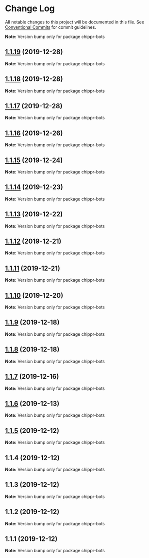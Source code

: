 # Change Log

All notable changes to this project will be documented in this file.
See [Conventional Commits](https://conventionalcommits.org) for commit guidelines.



**Note:** Version bump only for package chippr-bots





## [1.1.19](https://github.com/chippr-robotics/chippr-bots/compare/v1.1.18...v1.1.19) (2019-12-28)

**Note:** Version bump only for package chippr-bots





## [1.1.18](https://github.com/chippr-robotics/chippr-bots/compare/v1.0.1...v1.1.18) (2019-12-28)

**Note:** Version bump only for package chippr-bots





## [1.1.17](https://github.com/chippr-robotics/chippr-bots/compare/v1.1.16...v1.1.17) (2019-12-28)

**Note:** Version bump only for package chippr-bots





## [1.1.16](https://github.com/chippr-robotics/chippr-bots/compare/v1.1.15...v1.1.16) (2019-12-26)

**Note:** Version bump only for package chippr-bots





## [1.1.15](https://github.com/chippr-robotics/chippr-bots/compare/v1.1.14...v1.1.15) (2019-12-24)

**Note:** Version bump only for package chippr-bots





## [1.1.14](https://github.com/chippr-robotics/chippr-bots/compare/v1.1.13...v1.1.14) (2019-12-23)

**Note:** Version bump only for package chippr-bots





## [1.1.13](https://github.com/chippr-robotics/chippr-bots/compare/v1.1.12...v1.1.13) (2019-12-22)

**Note:** Version bump only for package chippr-bots





## [1.1.12](https://github.com/chippr-robotics/chippr-bots/compare/v1.1.11...v1.1.12) (2019-12-21)

**Note:** Version bump only for package chippr-bots





## [1.1.11](https://github.com/chippr-robotics/chippr-bots/compare/v1.1.10...v1.1.11) (2019-12-21)

**Note:** Version bump only for package chippr-bots





## [1.1.10](https://github.com/chippr-robotics/chippr-bots/compare/v1.1.9...v1.1.10) (2019-12-20)

**Note:** Version bump only for package chippr-bots





## [1.1.9](https://github.com/chippr-robotics/chippr-bots/compare/v1.1.8...v1.1.9) (2019-12-18)

**Note:** Version bump only for package chippr-bots





## [1.1.8](https://github.com/chippr-robotics/chippr-bots/compare/v1.1.7...v1.1.8) (2019-12-18)

**Note:** Version bump only for package chippr-bots





## [1.1.7](https://github.com/chippr-robotics/chippr-bots/compare/v1.1.6...v1.1.7) (2019-12-16)

**Note:** Version bump only for package chippr-bots





## [1.1.6](https://github.com/chippr-robotics/chippr-bots/compare/v1.1.5...v1.1.6) (2019-12-13)

**Note:** Version bump only for package chippr-bots





## [1.1.5](https://github.com/chippr-robotics/chippr-bots/compare/v1.1.4...v1.1.5) (2019-12-12)

**Note:** Version bump only for package chippr-bots





## 1.1.4 (2019-12-12)

**Note:** Version bump only for package chippr-bots





## 1.1.3 (2019-12-12)

**Note:** Version bump only for package chippr-bots





## 1.1.2 (2019-12-12)

**Note:** Version bump only for package chippr-bots





## 1.1.1 (2019-12-12)

**Note:** Version bump only for package chippr-bots
